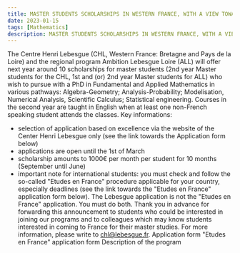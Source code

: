 ```yaml
---
title: MASTER STUDENTS SCHOLARSHIPS IN WESTERN FRANCE, WITH A VIEW TOWARDS A PHD | Deadline 01 march 2023
date: 2023-01-15
tags: [Mathematics]
description: MASTER STUDENTS SCHOLARSHIPS IN WESTERN FRANCE, WITH A VIEW TOWARDS A PHD.
---
```


The Centre Henri Lebesgue (CHL, Western France: Bretagne and Pays de la Loire) and the regional program Ambition Lebesgue Loire (ALL) will offer next year around 10 scholarships for master students (2nd year Master students for the CHL, 1st and (or) 2nd year Master students for ALL) who wish to pursue with a PhD in Fundamental and Applied Mathematics in various pathways: Algebra-Geometry; Analysis-Probability; Modelisation, Numerical Analysis, Scientific Calculus; Statistical engineering.
Courses in the second year are taught in English when at least one non-French speaking student attends the classes.
Key informations:
- selection of application based on excellence via the website of the Center Henri Lebesgue only (see the link towards the Application form below)
- applications are open until the 1st of March
- scholarship amounts to 1000€ per month per student for 10 months (September until June)
- important note for international students: you must check and follow the so-called "Etudes en France" procedure applicable for your country, especially deadlines (see the link towards the "Etudes en France" application form below). The Lebesgue application is not the "Etudes en France" application. You must do both.
Thank you in advance for forwarding this announcement to students who could be interested in joining our programs and to colleagues which may know students interested in coming to France for their master studies.
For more information, please write to chl@lebesgue.fr.
Application form 
"Etudes en France" application form
Description of the program
